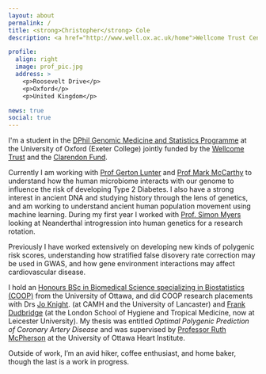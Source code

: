 ```yaml
---
layout: about
permalink: /
title: <strong>Christopher</strong> Cole
description: <a href="http://www.well.ox.ac.uk/home">Wellcome Trust Centre for Human Genetics</a>, <a href="https://ox.ac.uk">University of Oxford</a>

profile:
  align: right
  image: prof_pic.jpg
  address: >
    <p>Roosevelt Drive</p>
    <p>Oxford</p>
    <p>United Kingdom</p>

news: true
social: true
---
```


I'm a student in the [DPhil Genomic Medicine and Statistics Programme](https://www.ox.ac.uk/admissions/graduate/courses/dphil-genomic-medicine-and-statistics?wssl=1) at the University of Oxford (Exeter College) jointly funded by the [Wellcome Trust](http://www.well.ox.ac.uk/home) and the [Clarendon Fund](http://www.ox.ac.uk/clarendon/about). 

Currently I am working with [Prof Gerton Lunter](http://www.well.ox.ac.uk/gerton-lunter-2) and [Prof Mark McCarthy](https://www.ndm.ox.ac.uk/principal-investigators/researcher/mark-mccarthy) to understand how the human microbiome interacts with our genome to influence the risk of developing Type 2 Diabetes. I also have a strong interest in ancient DNA and studying history through the lens of genetics, and am working to understand ancient human population movement using machine learning. During my first year I worked with [Prof. Simon Myers](https://www.stats.ox.ac.uk/all-people/simon-myers/) looking at Neanderthal introgression into human genetics for a research rotation. 

Previously I have worked extensively on developing new kinds of polygenic risk scores, understanding how stratified false disovery rate correction may be used in GWAS, and how gene environment interactions may affect cardiovascular disease. 

I hold an [Honours BSc in Biomedical Science specializing in Biostatistics (COOP)](http://catalogue.uottawa.ca/en/undergrad/honours-bsc-biomedical-scienceoption-biostatistics/) from the University of Ottawa, and did COOP research placements with Drs [Jo Knight](http://chicas.lancaster-university.uk/people/knight.html). (at CAMH and the University of Lancaster) and [Frank Dudbridge](http://www2.le.ac.uk/departments/health-sciences/people/staff-pages/professorial-staff/professor-frank-dudbridge) (at the London School of Hygiene and Tropical Medicine, now at Leicester University). My thesis was entitled *Optimal Polygenic Prediction of Coronary Artery Disease* and was supervised by [Professor Ruth McPherson](https://www.ottawaheart.ca/physician-researcher-profile/mcpherson-ruth) at the University of Ottawa Heart Institute.

Outside of work, I’m an avid hiker, coffee enthusiast, and home baker, though the last is a work in progress.

